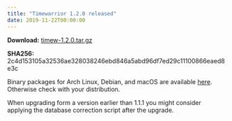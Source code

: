 ```yaml
---
title: "Timewarrior 1.2.0 released"
date: 2019-11-22T00:00:00
---
```


**Download:** [timew-1.2.0.tar.gz](https://github.com/GothenburgBitFactory/timewarrior/releases/download/v1.2.0/timew-1.2.0.tar.gz)

**SHA256:** 2c4d153105a32536ae328038246ebd846a5abd96df7ed29c11100866eaed8e3c 

Binary packages for Arch Linux, Debian, and macOS are available [here](/docs/install).
Otherwise check with your distribution.

When upgrading form a version earlier than 1.1.1 you might consider applying the database correction script after the upgrade.
